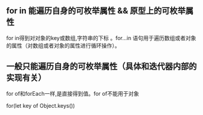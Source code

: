 

## for in 能遍历自身的可枚举属性 && 原型上的可枚举属性
for in得到对对象的key或数组,字符串的下标 。for...in 语句用于遍历数组或者对象的属性（对数组或者对象的属性进行循环操作）。


## 一般只能遍历自身的可枚举属性（具体和迭代器内部的实现有关）
for of和forEach一样,是直接得到值。for of不能用于对象

for(let key of Object.keys())


